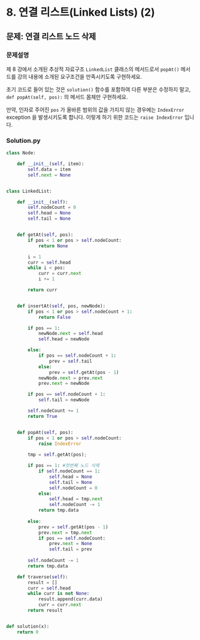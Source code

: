 # 8. 연결 리스트(Linked Lists) (2)
## 문제: 연결 리스트 노드 삭제


### 문제설명

제 8 강에서 소개된 추상적 자료구조 `LinkedList` 클래스의 메서드로서 `popAt()` 메서드를 강의 내용에 소개된 요구조건을 만족시키도록 구현하세요.

초기 코드로 들어 있는 것은 `solution()` 함수를 포함하여 다른 부분은 수정하지 말고, `def popAt(self, pos):` 의 메서드 몸체만 구현하세요.

만약, 인자로 주어진 `pos` 가 올바른 범위의 값을 가지지 않는 경우에는 `IndexError` exception 을 발생시키도록 합니다. 이렇게 하기 위한 코드는 `raise IndexError` 입니다.



### Solution.py

```python
class Node:

    def __init__(self, item):
        self.data = item
        self.next = None


class LinkedList:

    def __init__(self):
        self.nodeCount = 0
        self.head = None
        self.tail = None


    def getAt(self, pos):
        if pos < 1 or pos > self.nodeCount:
            return None

        i = 1
        curr = self.head
        while i < pos:
            curr = curr.next
            i += 1

        return curr


    def insertAt(self, pos, newNode):
        if pos < 1 or pos > self.nodeCount + 1:
            return False

        if pos == 1:
            newNode.next = self.head
            self.head = newNode

        else:
            if pos == self.nodeCount + 1:
                prev = self.tail
            else:
                prev = self.getAt(pos - 1)
            newNode.next = prev.next
            prev.next = newNode

        if pos == self.nodeCount + 1:
            self.tail = newNode

        self.nodeCount += 1
        return True


    def popAt(self, pos):
        if pos < 1 or pos > self.nodeCount: 
            raise IndexError
        
        tmp = self.getAt(pos);

        if pos == 1: #첫번째 노드 삭제
            if self.nodeCount == 1:
                self.head = None
                self.tail = None
                self.nodeCount = 0
            else:
                self.head = tmp.next
                self.nodeCount -= 1
            return tmp.data
            
        else: 
            prev = self.getAt(pos - 1)
            prev.next = tmp.next
            if pos == self.nodeCount:
                prev.next = None
                self.tail = prev
        
        self.nodeCount -= 1
        return tmp.data

    def traverse(self):
        result = []
        curr = self.head
        while curr is not None:
            result.append(curr.data)
            curr = curr.next
        return result


def solution(x):
    return 0
```
